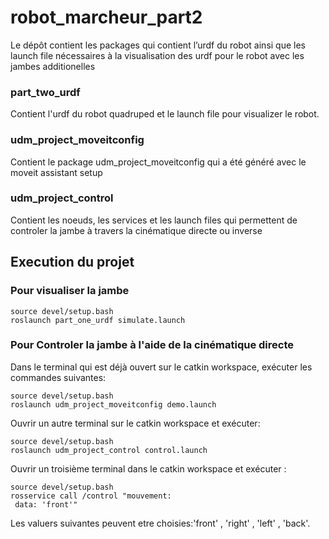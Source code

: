 # robot_marcheur_part2
Le dépôt contient les packages qui contient l’urdf du robot ainsi que les launch file nécessaires à la visualisation des urdf pour le robot avec les jambes additionelles

### part_two_urdf
Contient l'urdf du robot quadruped et le launch file pour visualizer le robot.

### udm_project_moveitconfig
Contient le package udm_project_moveitconfig qui a été généré avec le moveit assistant setup

### udm_project_control
Contient les noeuds, les services et les launch files qui permettent de controler la jambe à travers la cinématique directe ou inverse

## Execution du projet
### Pour visualiser la jambe

```
source devel/setup.bash
roslaunch part_one_urdf simulate.launch
```

### Pour Controler la jambe à l'aide de la cinématique directe
Dans le terminal qui est déjà ouvert sur le catkin workspace, exécuter les commandes suivantes:

```
source devel/setup.bash
roslaunch udm_project_moveitconfig demo.launch
```

Ouvrir un autre terminal sur  le catkin workspace et exécuter:
```
source devel/setup.bash
roslaunch udm_project_control control.launch
```


Ouvrir un troisième terminal dans le catkin workspace et exécuter :

```
source devel/setup.bash
rosservice call /control "mouvement:
 data: 'front'"
```
Les valuers suivantes peuvent etre choisies:'front' , 'right' , 'left' , 'back'. 
